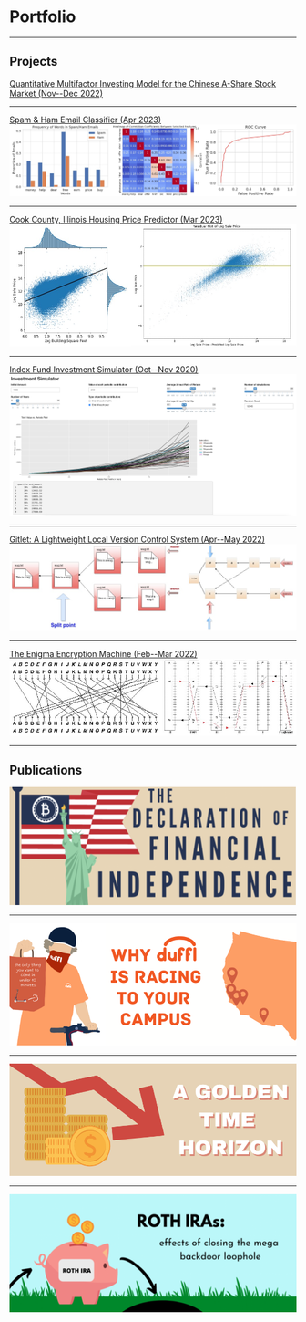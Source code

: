 # Portfolio

---

## Projects

[Quantitative Multifactor Investing Model for the Chinese A-Share Stock Market (Nov--Dec 2022)](/sample_page)

---
[Spam & Ham Email Classifier (Apr 2023)](/pdf/sample_presentation.pdf) <br>
<img src="images/spam.jpg?raw=true"/>

---
[Cook County, Illinois Housing Price Predictor (Mar 2023)](http://example.com/)
<img src="images/housing.jpg?raw=true"/>

---
[Index Fund Investment Simulator (Oct--Nov 2020)](https://john-j-wang.shinyapps.io/investmentsimulator/)
<img src="images/sim.png?raw=true"/>

---
[Gitlet: A Lightweight Local Version Control System (Apr--May 2022)](http://example.com/)
<img src="images/gitlet.jpg?raw=true"/>

---
[The Enigma Encryption Machine (Feb--Mar 2022)](http://example.com/)
<img src="images/enigma.jpg?raw=true"/>

---

## Publications

[<img src="images/bitcoin.png?raw=true"/>](https://businessreview.berkeley.edu/the-declaration-of-financial-independence/)

---

[<img src="images/duffl.png?raw=true"/>](https://businessreview.berkeley.edu/why-duffl-is-racing-to-your-campus/)

---

[<img src="images/gold2.png?raw=true"/>](https://businessreview.berkeley.edu/a-golden-time-horizon/)

---

[<img src="images/rothira.png?raw=true"/>](https://businessreview.berkeley.edu/roth-iras-effects-of-closing-the-mega-backdoor-loophole/)

